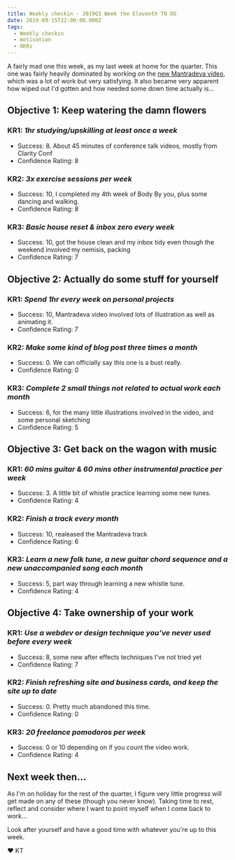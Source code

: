 ```yaml
---
title: Weekly checkin - 2019Q3 Week the Eleventh TO DO
date: 2019-09-15T22:00:00.000Z
tags:
  - Weekly checkin
  - motivation
  - OKRs
---
```

A fairly mad one this week, as my last week at home for the quarter. This one was fairly heavily dominated by working on the [new Mantradeva video](https://youtu.be/9Cf17drOmeQ), which was a lot of work but very satisfying. It also became very apparent how wiped out I'd gotten and how needed some down time actually is...


## Objective 1: Keep watering the damn flowers
### KR1: *1hr studying/upskilling at least once a week*
- Success: 8. About 45 minutes of conference talk videos, mostly from Clarity Conf 
- Confidence Rating: 8
### KR2: *3x exercise sessions per week*
- Success: 10, I completed my 4th week of Body By you, plus some dancing and walking.
- Confidence Rating: 8
### KR3: *Basic house reset & inbox zero every week*
- Success: 10, got the house clean and my inbox tidy even though the weekend involved my nemisis, packing
- Confidence Rating: 7


## Objective 2: Actually do some stuff for yourself
### KR1: *Spend 1hr every week on personal projects*
- Success: 10, Mantradeva video involved lots of illustration as well as animating it.
- Confidence Rating: 7
### KR2: *Make some kind of blog post three times a month*
- Success: 0. We can officially say this one is a bust really.
- Confidence Rating: 0
### KR3: *Complete 2 small things not related to actual work each month*
- Success: 6, for the many little illustrations involved in the video, and some personal sketching 
- Confidence Rating: 5


## Objective 3: Get back on the wagon with music
### KR1: *60 mins guitar & 60 mins other instrumental practice per week*
- Success: 3. A little bit of whistle practice learning some new tunes.
- Confidence Rating: 4
### KR2: *Finish a track every month*
- Success: 10, realeased the Mantradeva track 
- Confidence Rating: 6
### KR3: *Learn a new folk tune, a new guitar chord sequence and a new unaccompanied song each month*
- Success: 5, part way through learning a new whistle tune.
- Confidence Rating: 4


## Objective 4: Take ownership of your work
### KR1: *Use a webdev or design technique you’ve never used before every week*
- Success: 8, some new after effects techniques I've not tried yet
- Confidence Rating: 7
### KR2: *Finish refreshing site and business cards, and keep the site up to date*
- Success: 0. Pretty much abandoned this time.
- Confidence Rating: 0
### KR3: *20 freelance pomodoros per week*
- Success: 0 or 10 depending on if you count the video work.
- Confidence Rating: 4

## Next week then...
As I'm on holiday for the rest of the quarter, I figure very little progress will get made on any of these (though you never know). Taking time to rest, reflect and consider where I want to point myself when I come back to work...

Look after yourself and have a good time with whatever you're up to this week.

&#9829; KT
